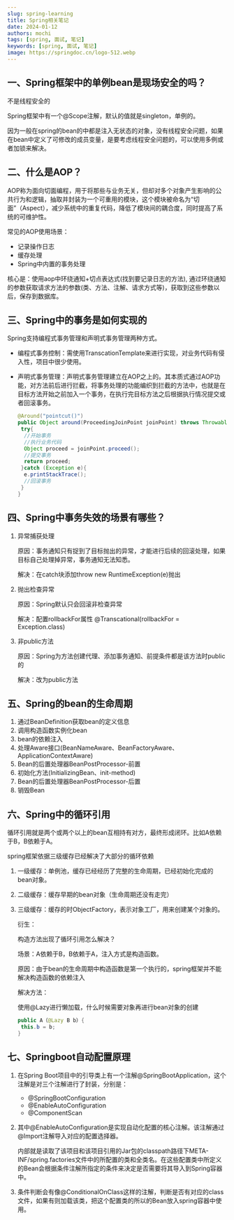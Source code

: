 ```yaml
---
slug: spring-learning
title: Spring相关笔记
date: 2024-01-12
authors: mochi
tags: [spring, 面试, 笔记]
keywords: [spring, 面试, 笔记]
image: https://springdoc.cn/logo-512.webp
---
```

<!-- truncate -->


## 一、Spring框架中的单例bean是现场安全的吗？

 不是线程安全的

 Spring框架中有一个@Scope注解，默认的值就是singleton，单例的。

 因为一般在spring的bean的中都是注入无状态的对象，没有线程安全问题，如果在bean中定义了可修改的成员变量，是要考虑线程安全问题的，可以使用多例或者加锁来解决。

## 二、什么是AOP？

 AOP称为面向切面编程，用于将那些与业务无关，但却对多个对象产生影响的公共行为和逻辑，抽取并封装为一个可重用的模块，这个模块被命名为“切面”（Aspect），减少系统中的重复代码，降低了模块间的耦合度，同时提高了系统的可维护性。

 常见的AOP使用场景：

- 记录操作日志
- 缓存处理
- Spring中内置的事务处理

核心是：使用aop中环绕通知+切点表达式(找到要记录日志的方法), 通过环绕通知的参数获取请求方法的参数(类、方法、注解、请求方式等)，获取到这些参数以后，保存到数据库。

## 三、Spring中的事务是如何实现的

 Spring支持编程式事务管理和声明式事务管理两种方式。

- 编程式事务控制：需使用TranscationTemplate来进行实现，对业务代码有侵入性，项目中很少使用。
- 声明式事务管理：声明式事务管理建立在AOP之上的。其本质式通过AOP功能，对方法前后进行拦截，将事务处理的功能编织到拦截的方法中，也就是在目标方法开始之前加入一个事务，在执行完目标方法之后根据执行情况提交或者回滚事务。

  ```java
  @Around("pointcut()")
  public Object around(ProceedingJoinPoint joinPoint) throws Throwable{
   try{
    //开始事务
    //执行业务代码
    Object proceed = joinPoint.proceed();
    //提交事务
    return proceed;
   }catch (Exception e){
    e.printStackTrace();
    //回滚事务
   }
  }
  ```

## 四、Spring中事务失效的场景有哪些？

1. 异常捕获处理

   原因：事务通知只有捉到了目标抛出的异常，才能进行后续的回滚处理，如果目标自己处理掉异常，事务通知无法知悉。

   解决：在catch块添加throw new RuntimeException(e)抛出
2. 抛出检查异常

   原因：Spring默认只会回滚非检查异常

   解决：配置rollbackFor属性 @Transcational(rollbackFor = Exception.class)
3. 非public方法

   原因：Spring为方法创建代理、添加事务通知、前提条件都是该方法时public的

   解决：改为public方法

## 五、Spring的bean的生命周期

1. 通过BeanDefinition获取bean的定义信息
2. 调用构造函数实例化bean
3. bean的依赖注入
4. 处理Aware接口(BeanNameAware、BeanFactoryAware、ApplicationContextAware)
5. Bean的后置处理器BeanPostProcessor-前置
6. 初始化方法(InitializingBean、init-method)
7. Bean的后置处理器BeanPostProcessor-后置
8. 销毁Bean

## 六、Spring中的循环引用

 循环引用就是两个或两个以上的bean互相持有对方，最终形成闭环。比如A依赖于B，B依赖于A。

 spring框架依据三级缓存已经解决了大部分的循环依赖

1. 一级缓存：单例池，缓存已经经历了完整的生命周期，已经初始化完成的bean对象。
2. 二级缓存：缓存早期的bean对象（生命周期还没有走完）
3. 三级缓存：缓存的时ObjectFactory，表示对象工厂，用来创建某个对象的。

   衍生：

   构造方法出现了循环引用怎么解决？

   场景：A依赖于B，B依赖于A，注入方式是构造函数。

   原因：由于bean的生命周期中构造函数是第一个执行的，spring框架并不能解决构造函数的依赖注入

   解决方法：

   使用@Lazy进行懒加载，什么时候需要对象再进行bean对象的创建

   ```java
   public A（@Lazy B b）{
    this.b = b;
   }
   ```

## 七、Springboot自动配置原理

1. 在Spring Boot项目中的引导类上有一个注解@SpringBootApplication，这个注解是对三个注解进行了封装，分别是：

   - @SpringBootConfiguration
   - @EnableAutoConfiguration
   - @ComponentScan
2. 其中@EnableAutoConfiguration是实现自动化配置的核心注解。该注解通过@Import注解导入对应的配置选择器。

   内部就是读取了该项目和该项目引用的Jar包的classpath路径下META-INF/spring.factories文件中的所配置的类和全类名。在这些配置类中所定义的Bean会根据条件注解所指定的条件来决定是否需要将其导入到Spring容器中。
3. 条件判断会有像@ConditionalOnClass这样的注解，判断是否有对应的class文件，如果有则加载该类，把这个配置类的所以的Bean放入spring容器中使用。
